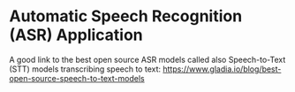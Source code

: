 # Automatic Speech Recognition (ASR) Application

A good link to the best open source ASR models called also Speech-to-Text (STT) models  transcribing speech to text:
https://www.gladia.io/blog/best-open-source-speech-to-text-models